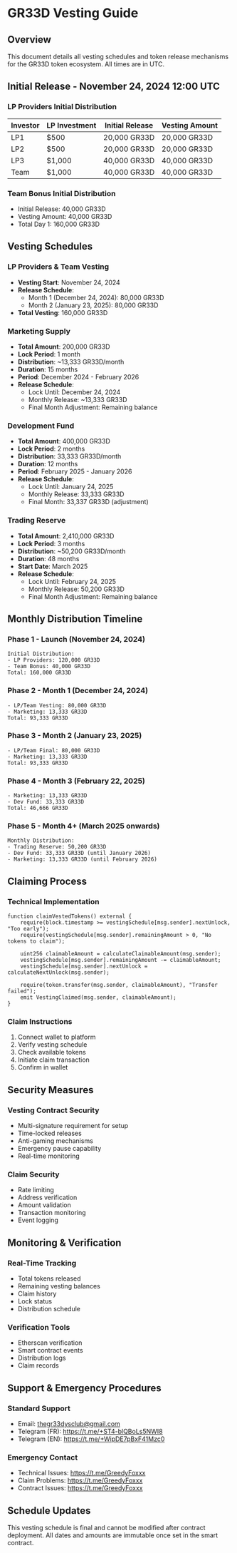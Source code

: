 # GR33D Vesting Guide

## Overview
This document details all vesting schedules and token release mechanisms for the GR33D token ecosystem. All times are in UTC.

## Initial Release - November 24, 2024 12:00 UTC

### LP Providers Initial Distribution
| Investor | LP Investment | Initial Release | Vesting Amount |
|----------|---------------|-----------------|----------------|
| LP1      | $500         | 20,000 GR33D    | 20,000 GR33D  |
| LP2      | $500         | 20,000 GR33D    | 20,000 GR33D  |
| LP3      | $1,000       | 40,000 GR33D    | 40,000 GR33D  |
| Team     | $1,000       | 40,000 GR33D    | 40,000 GR33D  |

### Team Bonus Initial Distribution
- Initial Release: 40,000 GR33D
- Vesting Amount: 40,000 GR33D
- Total Day 1: 160,000 GR33D

## Vesting Schedules

### LP Providers & Team Vesting
- **Vesting Start**: November 24, 2024
- **Release Schedule**:
  * Month 1 (December 24, 2024): 80,000 GR33D
  * Month 2 (January 23, 2025): 80,000 GR33D
- **Total Vesting**: 160,000 GR33D

### Marketing Supply
- **Total Amount**: 200,000 GR33D
- **Lock Period**: 1 month
- **Distribution**: ~13,333 GR33D/month
- **Duration**: 15 months
- **Period**: December 2024 - February 2026
- **Release Schedule**:
  * Lock Until: December 24, 2024
  * Monthly Release: ~13,333 GR33D
  * Final Month Adjustment: Remaining balance

### Development Fund
- **Total Amount**: 400,000 GR33D
- **Lock Period**: 2 months
- **Distribution**: 33,333 GR33D/month
- **Duration**: 12 months
- **Period**: February 2025 - January 2026
- **Release Schedule**:
  * Lock Until: January 24, 2025
  * Monthly Release: 33,333 GR33D
  * Final Month: 33,337 GR33D (adjustment)

### Trading Reserve
- **Total Amount**: 2,410,000 GR33D
- **Lock Period**: 3 months
- **Distribution**: ~50,200 GR33D/month
- **Duration**: 48 months
- **Start Date**: March 2025
- **Release Schedule**:
  * Lock Until: February 24, 2025
  * Monthly Release: 50,200 GR33D
  * Final Month Adjustment: Remaining balance

## Monthly Distribution Timeline

### Phase 1 - Launch (November 24, 2024)
```
Initial Distribution:
- LP Providers: 120,000 GR33D
- Team Bonus: 40,000 GR33D
Total: 160,000 GR33D
```

### Phase 2 - Month 1 (December 24, 2024)
```
- LP/Team Vesting: 80,000 GR33D
- Marketing: 13,333 GR33D
Total: 93,333 GR33D
```

### Phase 3 - Month 2 (January 23, 2025)
```
- LP/Team Final: 80,000 GR33D
- Marketing: 13,333 GR33D
Total: 93,333 GR33D
```

### Phase 4 - Month 3 (February 22, 2025)
```
- Marketing: 13,333 GR33D
- Dev Fund: 33,333 GR33D
Total: 46,666 GR33D
```

### Phase 5 - Month 4+ (March 2025 onwards)
```
Monthly Distribution:
- Trading Reserve: 50,200 GR33D
- Dev Fund: 33,333 GR33D (until January 2026)
- Marketing: 13,333 GR33D (until February 2026)
```

## Claiming Process

### Technical Implementation
```solidity
function claimVestedTokens() external {
    require(block.timestamp >= vestingSchedule[msg.sender].nextUnlock, "Too early");
    require(vestingSchedule[msg.sender].remainingAmount > 0, "No tokens to claim");
    
    uint256 claimableAmount = calculateClaimableAmount(msg.sender);
    vestingSchedule[msg.sender].remainingAmount -= claimableAmount;
    vestingSchedule[msg.sender].nextUnlock = calculateNextUnlock(msg.sender);
    
    require(token.transfer(msg.sender, claimableAmount), "Transfer failed");
    emit VestingClaimed(msg.sender, claimableAmount);
}
```

### Claim Instructions
1. Connect wallet to platform
2. Verify vesting schedule
3. Check available tokens
4. Initiate claim transaction
5. Confirm in wallet

## Security Measures

### Vesting Contract Security
- Multi-signature requirement for setup
- Time-locked releases
- Anti-gaming mechanisms
- Emergency pause capability
- Real-time monitoring

### Claim Security
- Rate limiting
- Address verification
- Amount validation
- Transaction monitoring
- Event logging

## Monitoring & Verification

### Real-Time Tracking
- Total tokens released
- Remaining vesting balances
- Claim history
- Lock status
- Distribution schedule

### Verification Tools
- Etherscan verification
- Smart contract events
- Distribution logs
- Claim records

## Support & Emergency Procedures

### Standard Support
- Email: thegr33dysclub@gmail.com
- Telegram (FR): https://t.me/+ST4-blQBoLs5NWI8
- Telegram (EN): https://t.me/+WipDE7pBxF41Mzc0

### Emergency Contact
- Technical Issues: https://t.me/GreedyFoxxx
- Claim Problems: https://t.me/GreedyFoxxx
- Contract Issues: https://t.me/GreedyFoxxx

## Schedule Updates
This vesting schedule is final and cannot be modified after contract deployment. All dates and amounts are immutable once set in the smart contract.
